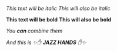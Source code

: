 *This text will be italic*
_This will also be italic_

**This text will be bold**
__This will also be bold__

_You **can** combine them_

_And this is :sparkles::hand: **JAZZ HANDS** :hand::sparkles:_
